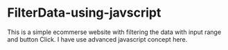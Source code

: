 # FilterData-using-javscript
This is a simple ecommerse website with filtering the data with input range and button Click. I have use advanced javascript concept here.
